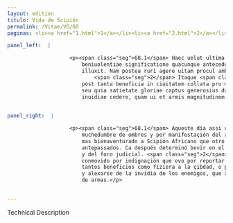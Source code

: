 ```yaml
---
layout: edition
titulo: Vida de Scipión
permalink: /Vitae/VS/68
paginas: <li><a href="1.html">1</a></li><li><a href="2.html">2</a></li><li><a href="3.html">3</a></li><li><a href="4.html">4</a></li><li><a href="5.html">5</a></li><li><a href="6.html">6</a></li><li><a href="7.html">7</a></li><li><a href="8.html">8</a></li><li><a href="9.html">9</a></li><li><a href="10.html">10</a></li><li><a href="11.html">11</a></li><li><a href="12.html">12</a></li><li><a href="13.html">13</a></li><li><a href="14.html">14</a></li><li><a href="15.html">15</a></li><li><a href="16.html">16</a></li><li><a href="17.html">17</a></li><li><a href="18.html">18</a></li><li><a href="19.html">19</a></li><li><a href="20.html">20</a></li><li><a href="21.html">21</a></li><li><a href="22.html">22</a></li><li><a href="23.html">23</a></li><li><a href="24.html">24</a></li><li><a href="25.html">25</a></li><li><a href="26.html">26</a></li><li><a href="27.html">27</a></li><li><a href="28.html">28</a></li><li><a href="29.html">29</a></li><li><a href="30.html">30</a></li><li><a href="31.html">31</a></li><li><a href="32.html">32</a></li><li><a href="33.html">33</a></li><li><a href="34.html">34</a></li><li><a href="35.html">35</a></li><li><a href="36.html">36</a></li><li><a href="37.html">37</a></li><li><a href="38.html">38</a></li><li><a href="39.html">39</a></li><li><a href="40.html">40</a></li><li><a href="41.html">41</a></li><li><a href="42.html">42</a></li><li><a href="43.html">43</a></li><li><a href="44.html">44</a></li><li><a href="45.html">45</a></li><li><a href="46.html">46</a></li><li><a href="47.html">47</a></li><li><a href="48.html">48</a></li><li><a href="49.html">49</a></li><li><a href="50.html">50</a></li><li><a href="51.html">51</a></li><li><a href="52.html">52</a></li><li><a href="53.html">53</a></li><li><a href="54.html">54</a></li><li><a href="55.html">55</a></li><li><a href="56.html">56</a></li><li><a href="57.html">57</a></li><li><a href="58.html">58</a></li><li><a href="59.html">59</a></li><li><a href="60.html">60</a></li><li><a href="61.html">61</a></li><li><a href="62.html">62</a></li><li><a href="63.html">63</a></li><li><a href="64.html">64</a></li><li><a href="65.html">65</a></li><li><a href="66.html">66</a></li><li><a href="67.html">67</a></li><li><a href="68.html">68</a></li><li><a href="69.html">69</a></li><li><a href="70.html">70</a></li><li><a href="71.html">71</a></li><li><a href="72.html">72</a></li><li><a href="73.html">73</a></li><li><a href="74.html">74</a></li>

panel_left:  |

                    <p><span class="seg">68.1</span> Haec uelut ultima prosperitatis dies et frequentia hominum
                        beniuolentiae significatione quacunque antecedenti foelicior Aphricano
                        illuxit. Nam postea ruri agere uitam procul ambitione ac foro constituit.
                            <span class="seg">2</span> Itaque <span class="tooltip">Linternum<span class="tooltiptext">liternum <span class="siglas">F M N R S r s</span> </span></span> se contulisse traditur, seu uehementi indigantione commotus, quod
                        post tanta beneficia in ciuitatem collata pro mercede ignominiam reportaret,
                        seu quia satietate gloriae captus generosius duceret sponte inimicorum
                        inuidiae cedere, quam ui et armis magnitudinem suam tueri.</p>
                

panel_right:  |

                    <p><span class="seg">68.1</span> Aqueste día assí como día postrimero de su prosperidad, por
                        muchedumbre de ombres y por manifestaçión del amor que le avían, amaneçió
                        mas bienaventurado a Scipión Africano que otro algun día <a href="../public/images/1491/191r.jpg" target="new"><img class="facs" src="https://alfonsodepalencia.github.io/Vitae/public/images/facs_icon.jpg"/></a>[191r,a] de los
                        antepassados. Ca después determinó bevir en el aldea lexos de toda ambición
                        y del foro judicial. <span class="seg">2</span> Y escriven que se fue a Literno, o
                        conmovido por indignaçión que ovo por reportar infamia por el galardón de
                        tantos beneficios como fiziera a la çibdad, o porque ocupado de <span class="tooltip">hartura<span class="tooltiptext">hastura  </span></span> de gloria, escogió bevir antes más generosamente a su contentamiento
                        y alexarse de la invidia de los enemigos, que amparar su grandeza por fuerça
                        de armas.</p>
                

---
```


Technical Description 